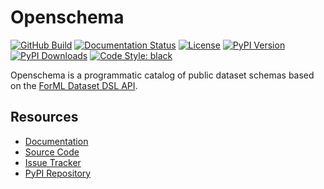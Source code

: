 <!--
 Licensed to the Apache Software Foundation (ASF) under one
 or more contributor license agreements.  See the NOTICE file
 distributed with this work for additional information
 regarding copyright ownership.  The ASF licenses this file
 to you under the Apache License, Version 2.0 (the
 "License"); you may not use this file except in compliance
 with the License.  You may obtain a copy of the License at

   http://www.apache.org/licenses/LICENSE-2.0

 Unless required by applicable law or agreed to in writing,
 software distributed under the License is distributed on an
 "AS IS" BASIS, WITHOUT WARRANTIES OR CONDITIONS OF ANY
 KIND, either express or implied.  See the License for the
 specific language governing permissions and limitations
 under the License.
-->

Openschema
==========

[![GitHub Build](https://github.com/formlio/openschema/workflows/CI%20Build/badge.svg)](https://github.com/formlio/openschema/actions/)
[![Documentation Status](https://readthedocs.org/projects/openschema/badge/?version=latest)](https://openschema.readthedocs.io/en/latest/)
[![License](http://img.shields.io/:license-Apache%202-blue.svg)](http://www.apache.org/licenses/LICENSE-2.0.txt)
[![PyPI Version](https://badge.fury.io/py/openschema.svg)](https://pypi.org/project/openschema/)
[![PyPI Downloads](https://img.shields.io/pypi/dm/openschema)](https://pypi.org/project/openschema/)
[![Code Style: black](https://img.shields.io/badge/code%20style-black-000000.svg)](https://github.com/psf/black)


Openschema is a programmatic catalog of public dataset schemas based on the [ForML Dataset DSL
API](https://docs.forml.io/en/latest/dsl.html).


Resources
---------

* [Documentation](https://openschema.readthedocs.io/en/latest/)
* [Source Code](https://github.com/formlio/openschema/)
* [Issue Tracker](https://github.com/formlio/openschema/issues/)
* [PyPI Repository](https://pypi.org/project/openschema/)
